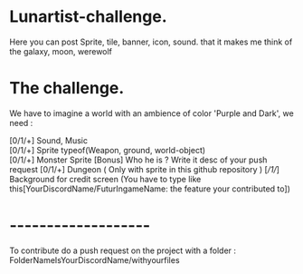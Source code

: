 # Lunartist-challenge.  
Here you can post Sprite, tile, banner, icon, sound. that it makes me think of the galaxy, moon, werewolf  
  
# The challenge.  

We have to imagine a world with an ambience of color 'Purple and Dark', we need : 

[0/1/+] Sound, Music  
[0/1/+] Sprite typeof(Weapon, ground, world-object)  
[0/1/+] Monster Sprite [Bonus] Who he is ? Write it desc of your push request
[0/1/+] Dungeon ( Only with sprite in this github repository  ) 
[_/1/_] Background for credit screen (You have to type like this[YourDiscordName/FuturIngameName: the feature your contributed to])

# ------------------- 

To contribute do a push request on the project with a folder : FolderNameIsYourDiscordName/withyourfiles
